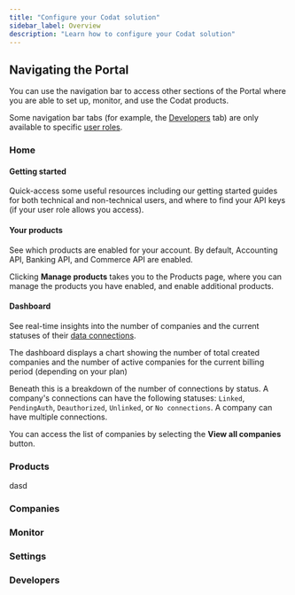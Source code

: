 ```yaml
---
title: "Configure your Codat solution"
sidebar_label: Overview
description: "Learn how to configure your Codat solution"
---
```


## Navigating the Portal

You can use the navigation bar to access other sections of the Portal where you are able to set up, monitor, and use the Codat products.

Some navigation bar tabs (for example, the [Developers](/other/portal/developers) tab) are only available to specific [user roles](/other/user-management/user-roles).

### Home

#### Getting started

Quick-access some useful resources including our getting started guides for both technical and non-technical users, and where to find your API keys (if your user role allows you access).

#### Your products

See which products are enabled for your account. By default, Accounting API, Banking API, and Commerce API are enabled.

Clicking **Manage products** takes you to the Products page, where you can manage the products you have enabled, and enable additional products.

#### Dashboard

See real-time insights into the number of companies and the current statuses of their [data connections](/core-concepts/connections). 

The dashboard displays a chart showing the number of total created companies and the number of active companies for the current billing period (depending on your plan)

Beneath this is a breakdown of the number of connections by status. A company's connections can have the following statuses: `Linked`, `PendingAuth`, `Deauthorized`, `Unlinked`, or `No connections`. A company can have multiple connections.

You can access the list of companies by selecting the **View all companies** button.

### Products

dasd

### Companies

### Monitor

### Settings

### Developers


